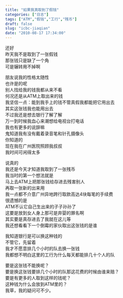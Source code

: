 ```yaml
---
title: "如果我真取到了假钱"
categories: ["日志"]
tags: ["ATM","假钱","工行","残币"]
draft: false
slug: "icbc-jiaqian"
date: "2010-08-17 17:34:00"
---
```


<p>还好<br />
 昨天我不是取到了一张假钱<br />
 那张钱只是缺了一个角<br />
 可是辗转用不掉啊</p>
<p> 朋友说我的性格太随性<br />
 也许是的呢<br />
 别人找给我的钱我都从来不看<br />
 何况还是从ATM上取出来的钱<br />
 我坚信一点：能到我手上的钱不管真假我都能把它用出去<br />
 其实这张钱我也能用出去<br />
 不过我还是想去银行了解了解<br />
 万一到时候我血心来潮想给电视台打电话<br />
 我也有更多的说辞嘛<br />
 鬼知道我有没有戴着录音笔和针孔摄像头<br />
 你知道的<br />
 现在我在广州医院照顾我叔叔<br />
 我时间可闲得太多</p>
<p> 说真的<br />
 我还是今天才知道我取到了一张残币<br />
 我当时的第一个想法就是<br />
 马上去ATM上把那张钱给存进去残害别人<br />
 再取一张新的出来用<br />
 我一点都不介意广州异地跨行取款高达4块每笔的手续费<br />
 很遗憾的是<br />
 ATM不认它自己生出来的子子孙孙了<br />
 这要是放到女人身上那可是弃婴的罪名啊<br />
 其实要是真存进去了我就在这儿等<br />
 我还想看看下一个倒霉的家伙取出这张钱的是谁</p>
<p> 我知道银行是可以换这种钱的<br />
 不管它，先留着<br />
 我才不愿意排几个小时的队去换一张钱<br />
 我都想不明白这里的工行为什么每天都能排几十个人的队</p>
<p> 要是这张钱不能换呢？<br />
 要是换这张钱要排几个小时的队那这花费的时候由谁来赔？<br />
 要是有更多的人取到这样的钱呢？<br />
 这种钱为什么会放到ATM里的？<br />
 我草，我的疑问可不少。</p>
